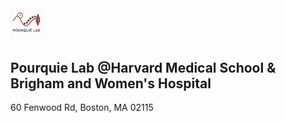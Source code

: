 <img src="assets/images/icon.png" alt="Pourquie Lab" style="width:10%;">

## Pourquie Lab @Harvard Medical School & Brigham and Women's Hospital 
60 Fenwood Rd, Boston, MA 02115



